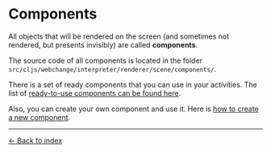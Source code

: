# Components

All objects that will be rendered on the screen (and sometimes not rendered, but presents invisibly) are called **components**.

The source code of all components is located in the folder `src/cljs/webchange/interpreter/renderer/scene/components/`.

There is a set of ready components that you can use in your activities. The list of [ready-to-use components can be found here](existing-components.md).

Also, you can create your own component and use it. Here is [how to create a new component](create-component.md).

---

[← Back to index](../../index.md)